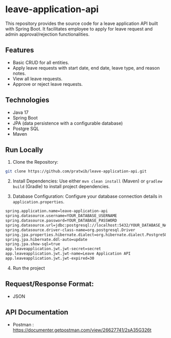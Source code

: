 
# leave-application-api

This repository provides the source code for a leave application API built with Spring Boot. It facilitates employee to apply for leave request and admin approval/rejection functionalities.


## Features

- Basic CRUD for all entities.
- Apply leave requests with start date, end date, leave type, and reason notes.
- View all leave requests.
- Approve or reject leave requests.


## Technologies

- Java 17
- Spring Boot
- JPA (data persistence with a configurable database)
- Postgre SQL
- Maven


## Run Locally

1. Clone the Repository:

```bash
git clone https://github.com/pratwib/leave-application-api.git
```

2. Install Dependencies:
Use either ```mvn clean install``` (Maven) or ```gradlew build``` (Gradle) to install project dependencies.

3. Database Configuration:
Configure your database connection details in ```application.properties```.
```bash
spring.application.name=leave-application-api
spring.datasource.username=YOUR_DATABASE_USERNAME
spring.datasource.password=YOUR_DATABASE_PASSWORD
spring.datasource.url=jdbc:postgresql://localhost:5432/YOUR_DATABASE_NAME
spring.datasource.driver-class-name=org.postgresql.Driver
spring.jpa.properties.hibernate.dialect=org.hibernate.dialect.PostgreSQLDialect
spring.jpa.hibernate.ddl-auto=update
spring.jpa.show-sql=true
app.leaveapplication.jwt.jwt-secret=secret
app.leaveapplication.jwt.jwt-name=Leave Application API
app.leaveapplication.jwt.jwt-expired=30
```

4. Run the project
## Request/Response Format:

- JSON

## API Documentation

- Postman : https://documenter.getpostman.com/view/26627741/2sA35G326t
